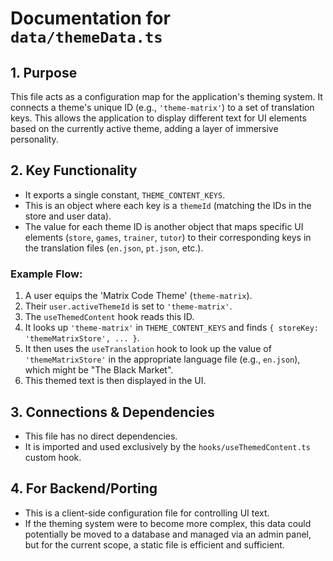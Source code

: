 
# Documentation for `data/themeData.ts`

## 1. Purpose

This file acts as a configuration map for the application's theming system. It connects a theme's unique ID (e.g., `'theme-matrix'`) to a set of translation keys. This allows the application to display different text for UI elements based on the currently active theme, adding a layer of immersive personality.

## 2. Key Functionality

- It exports a single constant, `THEME_CONTENT_KEYS`.
- This is an object where each key is a `themeId` (matching the IDs in the store and user data).
- The value for each theme ID is another object that maps specific UI elements (`store`, `games`, `trainer`, `tutor`) to their corresponding keys in the translation files (`en.json`, `pt.json`, etc.).

### Example Flow:
1. A user equips the 'Matrix Code Theme' (`theme-matrix`).
2. Their `user.activeThemeId` is set to `'theme-matrix'`.
3. The `useThemedContent` hook reads this ID.
4. It looks up `'theme-matrix'` in `THEME_CONTENT_KEYS` and finds `{ storeKey: 'themeMatrixStore', ... }`.
5. It then uses the `useTranslation` hook to look up the value of `'themeMatrixStore'` in the appropriate language file (e.g., `en.json`), which might be "The Black Market".
6. This themed text is then displayed in the UI.

## 3. Connections & Dependencies

- This file has no direct dependencies.
- It is imported and used exclusively by the `hooks/useThemedContent.ts` custom hook.

## 4. For Backend/Porting

- This is a client-side configuration file for controlling UI text.
- If the theming system were to become more complex, this data could potentially be moved to a database and managed via an admin panel, but for the current scope, a static file is efficient and sufficient.
